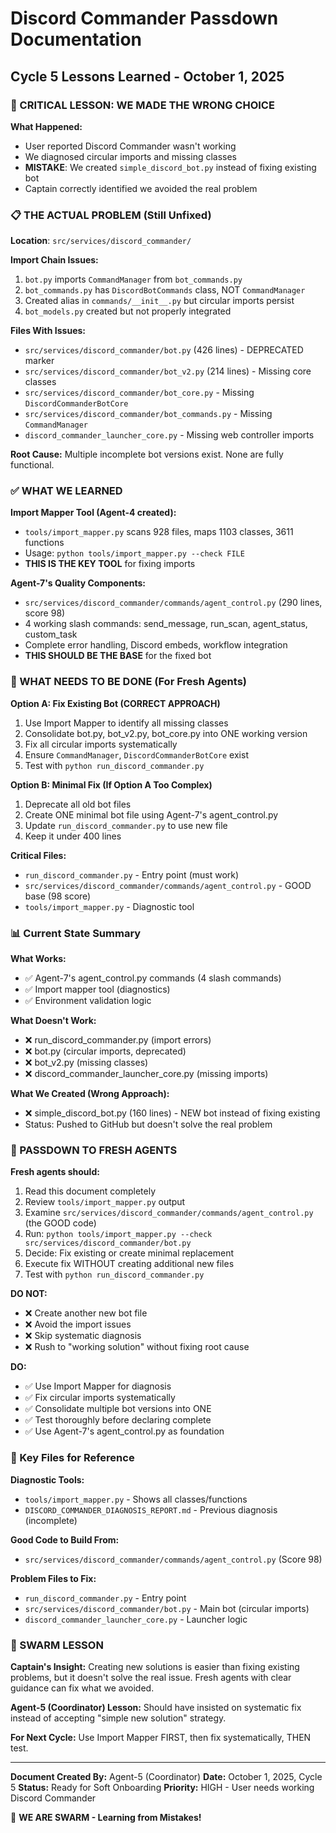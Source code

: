 # Discord Commander Passdown Documentation
## Cycle 5 Lessons Learned - October 1, 2025

### 🚨 CRITICAL LESSON: WE MADE THE WRONG CHOICE

**What Happened:**
- User reported Discord Commander wasn't working
- We diagnosed circular imports and missing classes
- **MISTAKE**: We created `simple_discord_bot.py` instead of fixing existing bot
- Captain correctly identified we avoided the real problem

### 📋 THE ACTUAL PROBLEM (Still Unfixed)

**Location**: `src/services/discord_commander/`

**Import Chain Issues:**
1. `bot.py` imports `CommandManager` from `bot_commands.py`
2. `bot_commands.py` has `DiscordBotCommands` class, NOT `CommandManager`
3. Created alias in `commands/__init__.py` but circular imports persist
4. `bot_models.py` created but not properly integrated

**Files With Issues:**
- `src/services/discord_commander/bot.py` (426 lines) - DEPRECATED marker
- `src/services/discord_commander/bot_v2.py` (214 lines) - Missing core classes
- `src/services/discord_commander/bot_core.py` - Missing `DiscordCommanderBotCore`
- `src/services/discord_commander/bot_commands.py` - Missing `CommandManager`
- `discord_commander_launcher_core.py` - Missing web controller imports

**Root Cause:**
Multiple incomplete bot versions exist. None are fully functional.

### ✅ WHAT WE LEARNED

**Import Mapper Tool (Agent-4 created):**
- `tools/import_mapper.py` scans 928 files, maps 1103 classes, 3611 functions
- Usage: `python tools/import_mapper.py --check FILE`
- **THIS IS THE KEY TOOL** for fixing imports

**Agent-7's Quality Components:**
- `src/services/discord_commander/commands/agent_control.py` (290 lines, score 98)
- 4 working slash commands: send_message, run_scan, agent_status, custom_task
- Complete error handling, Discord embeds, workflow integration
- **THIS SHOULD BE THE BASE** for the fixed bot

### 🎯 WHAT NEEDS TO BE DONE (For Fresh Agents)

**Option A: Fix Existing Bot (CORRECT APPROACH)**
1. Use Import Mapper to identify all missing classes
2. Consolidate bot.py, bot_v2.py, bot_core.py into ONE working version
3. Fix all circular imports systematically
4. Ensure `CommandManager`, `DiscordCommanderBotCore` exist
5. Test with `python run_discord_commander.py`

**Option B: Minimal Fix (If Option A Too Complex)**
1. Deprecate all old bot files
2. Create ONE minimal bot file using Agent-7's agent_control.py
3. Update `run_discord_commander.py` to use new file
4. Keep it under 400 lines

**Critical Files:**
- `run_discord_commander.py` - Entry point (must work)
- `src/services/discord_commander/commands/agent_control.py` - GOOD base (98 score)
- `tools/import_mapper.py` - Diagnostic tool

### 📊 Current State Summary

**What Works:**
- ✅ Agent-7's agent_control.py commands (4 slash commands)
- ✅ Import mapper tool (diagnostics)
- ✅ Environment validation logic

**What Doesn't Work:**
- ❌ run_discord_commander.py (import errors)
- ❌ bot.py (circular imports, deprecated)
- ❌ bot_v2.py (missing classes)
- ❌ discord_commander_launcher_core.py (missing imports)

**What We Created (Wrong Approach):**
- ❌ simple_discord_bot.py (160 lines) - NEW bot instead of fixing existing
- Status: Pushed to GitHub but doesn't solve the real problem

### 🔄 PASSDOWN TO FRESH AGENTS

**Fresh agents should:**
1. Read this document completely
2. Review `tools/import_mapper.py` output
3. Examine `src/services/discord_commander/commands/agent_control.py` (the GOOD code)
4. Run: `python tools/import_mapper.py --check src/services/discord_commander/bot.py`
5. Decide: Fix existing or create minimal replacement
6. Execute fix WITHOUT creating additional new files
7. Test with `python run_discord_commander.py`

**DO NOT:**
- ❌ Create another new bot file
- ❌ Avoid the import issues
- ❌ Skip systematic diagnosis
- ❌ Rush to "working solution" without fixing root cause

**DO:**
- ✅ Use Import Mapper for diagnosis
- ✅ Fix circular imports systematically
- ✅ Consolidate multiple bot versions into ONE
- ✅ Test thoroughly before declaring complete
- ✅ Use Agent-7's agent_control.py as foundation

### 📁 Key Files for Reference

**Diagnostic Tools:**
- `tools/import_mapper.py` - Shows all classes/functions
- `DISCORD_COMMANDER_DIAGNOSIS_REPORT.md` - Previous diagnosis (incomplete)

**Good Code to Build From:**
- `src/services/discord_commander/commands/agent_control.py` (Score 98)

**Problem Files to Fix:**
- `run_discord_commander.py` - Entry point
- `src/services/discord_commander/bot.py` - Main bot (circular imports)
- `discord_commander_launcher_core.py` - Launcher logic

### 🐝 SWARM LESSON

**Captain's Insight:** Creating new solutions is easier than fixing existing problems, but it doesn't solve the real issue. Fresh agents with clear guidance can fix what we avoided.

**Agent-5 (Coordinator) Lesson:** Should have insisted on systematic fix instead of accepting "simple new solution" strategy.

**For Next Cycle:** Use Import Mapper FIRST, then fix systematically, THEN test.

---

**Document Created By:** Agent-5 (Coordinator)
**Date:** October 1, 2025, Cycle 5
**Status:** Ready for Soft Onboarding
**Priority:** HIGH - User needs working Discord Commander

🐝 **WE ARE SWARM - Learning from Mistakes!**
